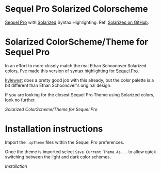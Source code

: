 Sequel Pro Solarized Colorscheme
================================

[Sequel Pro](http://www.sequelpro.com/) with [Solarized](http://ethanschoonover.com/solarized) Syntax Highlighting.
Ref. [Solarized on GitHub](https://github.com/altercation/solarized).

Solarized ColorScheme/Theme for Sequel Pro
==========================================

In an effort to more closely match the real Ethan Schoonover Solarized colors, I've made this version of syntax highlighting for [Sequel Pro](http://www.sequelpro.com/).

[kylewest](https://github.com/kylewest/solarized) does a pretty good job with this already, but the color palette is a bit different than Ethan Schoonover's original design.

If you are looking for the closest Sequel Pro Theme using Solarized colors, look no further.

*Solarized ColorScheme/Theme for Sequel Pro*

Installation instructions
=========================

Import the `.spTheme` files within the Sequel Pro preferences.

Once the theme is imported select `Save Current Theme As...` to allow quick switching between the light and dark color schemes.

*Installation*
